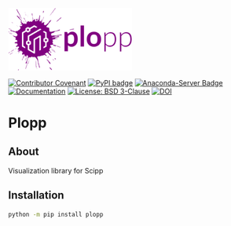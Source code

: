 <img src="docs/_static/logo.svg" width="50%" />

[![Contributor Covenant](https://img.shields.io/badge/Contributor%20Covenant-2.1-4baaaa.svg)](CODE_OF_CONDUCT.md)
[![PyPI badge](http://img.shields.io/pypi/v/plopp.svg)](https://pypi.python.org/pypi/plopp)
[![Anaconda-Server Badge](https://anaconda.org/scipp/plopp/badges/version.svg)](https://anaconda.org/scipp/plopp)
[![Documentation](https://img.shields.io/badge/docs-online-success)](https://scipp.github.io/plopp/)
[![License: BSD 3-Clause](https://img.shields.io/badge/License-BSD%203--Clause-blue.svg)](LICENSE)
[![DOI](https://zenodo.org/badge/528859752.svg)](https://zenodo.org/badge/latestdoi/528859752)

# Plopp

## About

Visualization library for Scipp

## Installation

```sh
python -m pip install plopp
```
